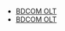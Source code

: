 * [BDCOM OLT](BDCOM_OLT.MAC_problem_on_10_1_0E_36039_and_up.md)
* [BDCOM OLT](BDCOM_OLT.Basic_commands.md)
